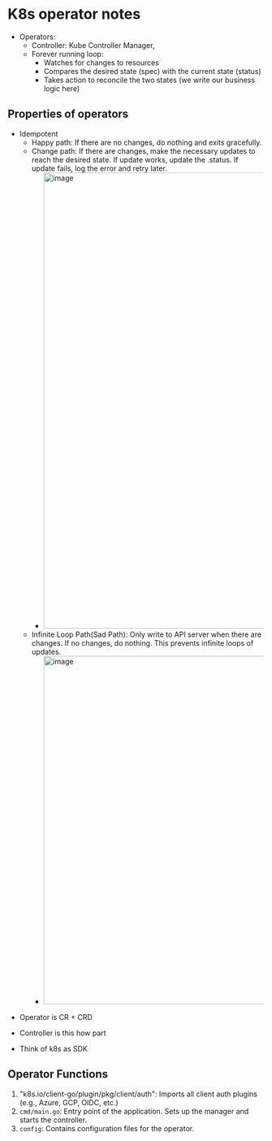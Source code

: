 # K8s operator notes

- Operators:
  - Controller: Kube Controller Manager, 
  - Forever running loop:
    - Watches for changes to resources
    - Compares the desired state (spec) with the current state (status)
    - Takes action to reconcile the two states (we write our business logic here)

## Properties of operators

- Idempotent
  - Happy path: If there are no changes, do nothing and exits gracefully.
  - Change path: If there are changes, make the necessary updates to reach the desired state. If update works, update the .status. If update fails, log the error and retry later.
    - <img width="1370" height="897" alt="image" src="https://github.com/user-attachments/assets/4284094e-db2a-4c6f-8e3b-be0fbef61ea4" />
  - Infinite Loop Path(Sad Path): Only write to API server when there are changes. If no changes, do nothing. This prevents infinite loops of updates.
    - <img width="1804" height="685" alt="image" src="https://github.com/user-attachments/assets/1747b6d3-99c1-472b-aee7-9dde6fe90041" />
 

* Operator is CR + CRD
* Controller is this how part

* Think of k8s as SDK

## Operator Functions

1. "k8s.io/client-go/plugin/pkg/client/auth": Imports all client auth plugins (e.g., Azure, GCP, OIDC, etc.)
2. `cmd/main.go`: Entry point of the application. Sets up the manager and starts the controller.
3. `config`: Contains configuration files for the operator.